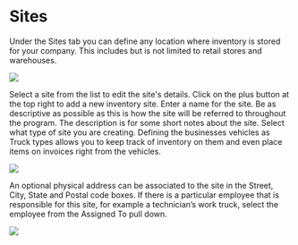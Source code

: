 # Sites

Under the Sites tab you can define any location where inventory is stored for your company. This includes but is not limited to retail stores and warehouses.

![](https://cdn.realsgii2.dev/wise-software-docs/image_7.262155b2.png)

Select a site from the list to edit the site's details. Click on the plus button at the top right to add a new inventory site. Enter a name for the site. Be as descriptive as possible as this is how the site will be referred to throughout the program. The description is for some short notes about the site. Select what type of site you are creating. Defining the businesses vehicles as Truck types allows you to keep track of inventory on them and even place items on invoices right from the vehicles.

![](https://cdn.realsgii2.dev/wise-software-docs/image_8.1e49165d.png)

An optional physical address can be associated to the site in the Street, City, State and Postal code boxes. If there is a particular employee that is responsible for this site, for example a technician’s work truck, select the employee from the Assigned To pull down.

![](https://cdn.realsgii2.dev/wise-software-docs/image_9.92f273ba.png)
